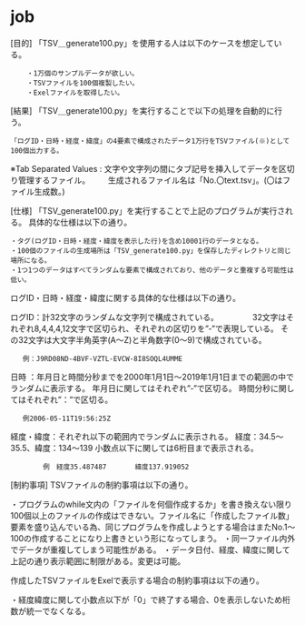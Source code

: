 # job

[目的]
「TSV＿generate100.py」を使用する人は以下のケースを想定している。

		・1万個のサンプルデータが欲しい。
		・TSVファイルを100個複製したい。
		・Exelファイルを取得したい。

[結果]
「TSV＿generate100.py」を実行することで以下の処理を自動的に行う。

	「ログID・日時・経度・緯度」の4要素で構成されたデータ1万行をTSVファイル(※)として100個出力する。

※Tab Separated Values : 文字や文字列の間にタブ記号を挿入してデータを区切り管理するファイル。
　　生成されるファイル名は「No.〇text.tsv」。(〇はファイル生成数。)

[仕様]
「TSV_generate100.py」を実行することで上記のプログラムが実行される。
具体的な仕様は以下の通り。

	・タグ(ログID・日時・経度・緯度を表示した行)を含め10001行のデータとなる。
	・100個のファイルの生成場所は「TSV_generate100.py」を保存したディレクトリと同じ場所になる。
	・1つ1つのデータはすべてランダムな要素で構成されており、他のデータと重複する可能性は低い。

ログID・日時・経度・緯度に関する具体的な仕様は以下の通り。

ログID：計32文字のランダムな文字列で構成されている。
　　　　32文字はそれぞれ8,4,4,4,12文字で区切られ、それぞれの区切りを”‐”で表現している。
       その32文字は大文字半角英字(A～Z)と半角数字(0～9)で構成されている。
        
       例：J9RD08ND-4BVF-VZTL-EVCW-8I8SOQL4UMME




日時  ：年月日と時間分秒までを2000年1月1日～2019年1月1日までの範囲の中でランダムに表示する。
    年月日に関してはそれぞれ”‐”で区切る。
    時間分秒に関してはそれぞれ”：”で区切る。

       例2006-05-11T19:56:25Z
       
経度・緯度：それぞれ以下の範囲内でランダムに表示される。
           経度：34.5～35.5、緯度：134～139
           小数点以下に関しては6桁目まで表示される。

            例　経度35.487487		緯度137.919052

[制約事項]
TSVファイルの制約事項は以下の通り。

・プログラムのwhile文内の「ファイルを何個作成するか」を書き換えない限り100個以上のファイルの作成はできない。ファイル名に「作成したファイル数」要素を盛り込んでいる為、同じプログラムを作成しようとする場合はまたNo.1～100の作成することになり上書きという形になってしまう。
・同一ファイル内外でデータが重複してしまう可能性がある。
・データ日付、経度、緯度に関して上記の通り表示範囲に制限がある。変更は可能。

作成したTSVファイルをExelで表示する場合の制約事項は以下の通り。

・経度緯度に関して小数点以下が「0」で終了する場合、0を表示しないため桁数が統一でなくなる。

